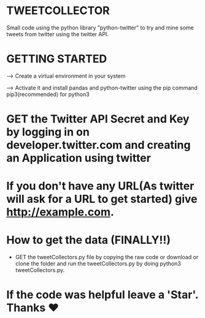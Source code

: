 # TWEETCOLLECTOR
Small code using the python library "python-twitter" to try and mine some tweets from twitter using the twitter API. 


# GETTING STARTED

--> Create a virtual environment in your system


--> Activate it and install pandas and python-twitter using the pip command pip3(recommended) for python3

# GET the Twitter API Secret and Key by logging in on developer.twitter.com and creating an Application using twitter

# If you don't have any URL(As twitter will ask for a URL to get started) give http://example.com.

# How to get the data (FINALLY!!)

- GET the tweetCollectors.py file by copying the raw code or download or clone the folder and run the tweetCollectors.py 
by doing python3 tweetCollectors.py.

# If the code was helpful leave a 'Star'. Thanks ❤️

